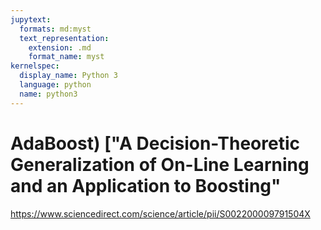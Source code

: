 ```yaml
---
jupytext:
  formats: md:myst
  text_representation:
    extension: .md
    format_name: myst
kernelspec:
  display_name: Python 3
  language: python
  name: python3
---
```


# AdaBoost) ["A Decision-Theoretic Generalization of On-Line Learning and an Application to Boosting"

https://www.sciencedirect.com/science/article/pii/S002200009791504X